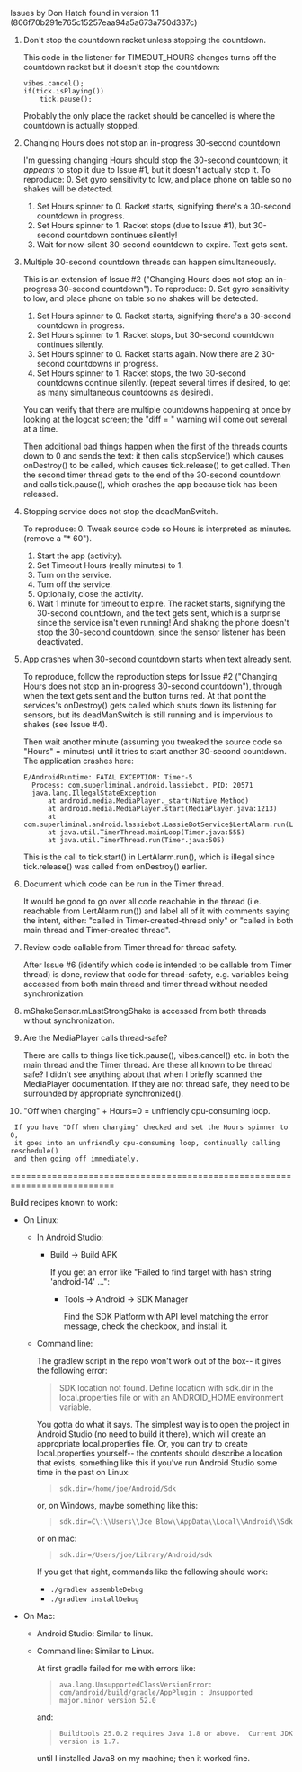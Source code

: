 Issues by Don Hatch found in version 1.1  (806f70b291e765c15257eaa94a5a673a750d337c)

  1. Don't stop the countdown racket unless stopping the countdown.

     This code in the listener for TIMEOUT_HOURS changes
     turns off the countdown racket but it doesn't stop the countdown:

         vibes.cancel();
         if(tick.isPlaying())
             tick.pause();

     Probably the only place the racket should be cancelled is where the countdown is actually stopped.

  2. Changing Hours does not stop an in-progress 30-second countdown

     I'm guessing changing Hours should stop the 30-second countdown;
     it *appears* to stop it due to Issue #1, but it doesn't actually stop it.
     To reproduce:
       0. Set gyro sensitivity to low, and place phone on table so no shakes will be detected.
       1. Set Hours spinner to 0.  Racket starts, signifying there's a 30-second countdown in progress.
       2. Set Hours spinner to 1.  Racket stops (due to Issue #1), but 30-second countdown continues silently!
       3. Wait for now-silent 30-second countdown to expire.  Text gets sent.

  3. Multiple 30-second countdown threads can happen simultaneously.

     This is an extension of Issue #2 ("Changing Hours does not stop an in-progress 30-second countdown").
     To reproduce:
       0. Set gyro sensitivity to low, and place phone on table so no shakes will be detected.
       1. Set Hours spinner to 0.  Racket starts, signifying there's a 30-second countdown in progress.
       2. Set Hours spinner to 1.  Racket stops, but 30-second countdown continues silently.
       3. Set Hours spinner to 0.  Racket starts again. Now there are 2 30-second countdowns in progress.
       4. Set Hours spinner to 1.  Racket stops, the two 30-second countdowns continue silently.
       (repeat several times if desired, to get as many simultaneous countdowns as desired).

      You can verify that there are multiple countdowns happening at once by looking at the logcat screen;
      the "diff = " warning will come out several at a time.

      Then additional bad things happen when the first of the threads counts down to 0 and sends the text:
      it then calls stopService() which causes onDestroy() to be called, which causes tick.release()
      to get called.  Then the second timer thread gets to the end of the 30-second countdown
      and calls tick.pause(), which crashes the app because tick has been released.

  4. Stopping service does not stop the deadManSwitch.

     To reproduce:
       0. Tweak source code so Hours is interpreted as minutes.  (remove a "* 60").
       1. Start the app (activity).
       2. Set Timeout Hours (really minutes) to 1.
       3. Turn on the service.
       4. Turn off the service.
       5. Optionally, close the activity.
       6. Wait 1 minute for timeout to expire.
     The racket starts, signifying the 30-second countdown, and the text gets sent,
     which is a surprise since the service isn't even running!
     And shaking the phone doesn't stop the 30-second countdown,
     since the sensor listener has been deactivated.

  5. App crashes when 30-second countdown starts when text already sent.

     To reproduce, follow the reproduction steps for Issue #2 ("Changing Hours does not stop an in-progress
     30-second countdown"), through when the text gets sent and the button turns red.
     At that point the services's onDestroy() gets called
     which shuts down its listening for sensors, but its deadManSwitch is still
     running and is impervious to shakes (see Issue #4).

     Then wait another minute (assuming you tweaked the source code so "Hours" = minutes)
     until it tries to start another 30-second countdown.
     The application crashes here:

         E/AndroidRuntime: FATAL EXCEPTION: Timer-5
           Process: com.superliminal.android.lassiebot, PID: 20571
           java.lang.IllegalStateException
               at android.media.MediaPlayer._start(Native Method)
               at android.media.MediaPlayer.start(MediaPlayer.java:1213)
               at com.superliminal.android.lassiebot.LassieBotService$LertAlarm.run(LassieBotService.java:119)
               at java.util.TimerThread.mainLoop(Timer.java:555)
               at java.util.TimerThread.run(Timer.java:505)

     This is the call to tick.start() in LertAlarm.run(),
     which is illegal since tick.release() was called from onDestroy() earlier.

  6. Document which code can be run in the Timer thread.

     It would be good to go over all code reachable in the thread (i.e. reachable from LertAlarm.run())
     and label all of it with comments saying the intent, either:
     "called in Timer-created-thread only" or "called in both main thread and Timer-created thread".

  7. Review code callable from Timer thread for thread safety.

     After Issue #6 (identify which code is intended to be callable from Timer thread) is done,
     review that code for thread-safety, e.g. variables being accessed
     from both main thread and timer thread without needed synchronization.

  8. mShakeSensor.mLastStrongShake is accessed from both threads without synchronization.

  9. Are the MediaPlayer calls thread-safe?

     There are calls to things like tick.pause(), vibes.cancel() etc. in both the main thread and the Timer thread.
     Are these all known to be thread safe?  I didn't see anything about that when I briefly scanned the MediaPlayer documentation.
     If they are not thread safe, they need to be surrounded by appropriate synchronized().

  10. "Off when charging" + Hours=0 = unfriendly cpu-consuming loop.

     If you have "Off when charging" checked and set the Hours spinner to 0,
     it goes into an unfriendly cpu-consuming loop, continually calling reschedule()
     and then going off immediately.

==========================================================================

Build recipes known to work:

  * On Linux:

    * In Android Studio:
      * Build -> Build APK

        If you get an error like "Failed to find target with hash string 'android-14' ...":
          * Tools -> Android -> SDK Manager

            Find the SDK Platform with API level matching the error message, check the checkbox, and install it.

    * Command line:

      The gradlew script in the repo won't work out of the box--
      it gives the following error:
        > SDK location not found. Define location with sdk.dir in the
        local.properties file or with an ANDROID_HOME environment variable.

      You gotta do what it says.  The simplest way is to open
      the project in Android Studio (no need to build it there),
      which will create an appropriate local.properties file.
      Or, you can try to create local.properties yourself-- the contents should
      describe a location that exists, something like this if you've run
      Android Studio some time in the past on Linux:

        > `sdk.dir=/home/joe/Android/Sdk`

      or, on Windows, maybe something like this:

        > `sdk.dir=C\:\\Users\\Joe Blow\\AppData\\Local\\Android\\Sdk`

      or on mac:

        > `sdk.dir=/Users/joe/Library/Android/sdk`

      If you get that right, commands like the following should work:
        * `./gradlew assembleDebug`
        * `./gradlew installDebug`

  * On Mac:

    * Android Studio: Similar to linux.

    * Command line: Similar to Linux.

      At first gradle failed for me with errors like:
       > `ava.lang.UnsupportedClassVersionError: com/android/build/gradle/AppPlugin : Unsupported major.minor version 52.0`

      and:
       > `Buildtools 25.0.2 requires Java 1.8 or above.  Current JDK version is 1.7.`

      until I installed Java8 on my machine; then it worked fine.
